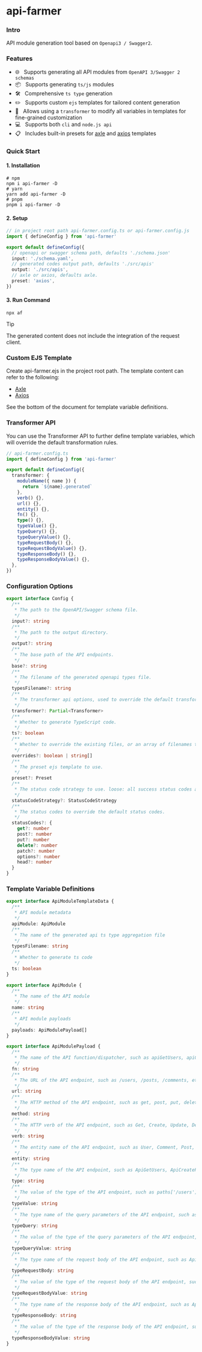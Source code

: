 # api-farmer

### Intro

API module generation tool based on `Openapi3 / Swagger2`.

### Features

- 🌐 &nbsp; Supports generating all API modules from `OpenAPI 3/Swagger 2 schemas`
- 📦 &nbsp; Supports generating `ts/js` modules
- 🛠️ &nbsp; Comprehensive `ts type` generation
- ✏️ &nbsp; Supports custom `ejs` templates for tailored content generation
- 🔄 &nbsp; Allows using a `transformer` to modify all variables in templates for fine-grained customization
- 💻 &nbsp; Supports both `cli` and `node.js api`
- 📋 &nbsp; Includes built-in presets for [axle](https://github.com/varletjs/axle) and [axios](https://axios-http.com/docs/intro) templates

### Quick Start

#### 1. Installation

```shell
# npm
npm i api-farmer -D
# yarn
yarn add api-farmer -D
# pnpm
pnpm i api-farmer -D
```

#### 2. Setup

```ts
// in project root path api-farmer.config.ts or api-farmer.config.js
import { defineConfig } from 'api-farmer'

export default defineConfig({
  // openapi or swagger schema path, defaults './schema.json'
  input: './schema.yaml',
  // generated codes output path, defaults './src/apis'
  output: './src/apis',
  // axle or axios, defaults axle.
  preset: 'axios',
})
```

#### 3. Run Command

```shell
npx af
```

> [!TIP]
> The generated content does not include the integration of the request client.

### Custom EJS Template

Create api-farmer.ejs in the project root path. The template content can refer to the following:

- [Axle](templates/axle.ejs)
- [Axios](templates/axios.ejs)

See the bottom of the document for template variable definitions.

### Transformer API

You can use the Transformer API to further define template variables, which will override the default transformation rules.

```ts
// api-farmer.config.ts
import { defineConfig } from 'api-farmer'

export default defineConfig({
  transformer: {
    moduleName({ name }) {
      return `${name}.generated`
    },
    verb() {},
    url() {},
    entity() {},
    fn() {},
    type() {},
    typeValue() {},
    typeQuery() {},
    typeQueryValue() {},
    typeRequestBody() {},
    typeRequestBodyValue() {},
    typeResponseBody() {},
    typeResponseBodyValue() {},
  },
})
```

### Configuration Options

```ts
export interface Config {
  /**
   * The path to the OpenAPI/Swagger schema file.
   */
  input?: string
  /**
   * The path to the output directory.
   */
  output?: string
  /**
   * The base path of the API endpoints.
   */
  base?: string
  /**
   * The filename of the generated openapi types file.
   */
  typesFilename?: string
  /**
   * The transformer api options, used to override the default transformation rules.
   */
  transformer?: Partial<Transformer>
  /**
   * Whether to generate TypeScript code.
   */
  ts?: boolean
  /**
   * Whether to override the existing files, or an array of filenames to override.
   */
  overrides?: boolean | string[]
  /**
   * The preset ejs template to use.
   */
  preset?: Preset
  /**
   * The status code strategy to use. loose: all success status codes are 200, strict: use the openapi recommended success status codes.
   */
  statusCodeStrategy?: StatusCodeStrategy
  /**
   * The status codes to override the default status codes.
   */
  statusCodes?: {
    get?: number
    post?: number
    put?: number
    delete?: number
    patch?: number
    options?: number
    head?: number
  }
}
```

### Template Variable Definitions

```ts
export interface ApiModuleTemplateData {
  /**
   * API module metadata
   */
  apiModule: ApiModule
  /**
   * The name of the generated api ts type aggregation file
   */
  typesFilename: string
  /**
   * Whether to generate ts code
   */
  ts: boolean
}

export interface ApiModule {
  /**
   * The name of the API module
   */
  name: string
  /**
   * API module payloads
   */
  payloads: ApiModulePayload[]
}

export interface ApiModulePayload {
  /**
   * The name of the API function/dispatcher, such as apiGetUsers, apiCreatePost, apiUpdateComment, etc.
   */
  fn: string
  /**
   * The URL of the API endpoint, such as /users, /posts, /comments, etc.
   */
  url: string
  /**
   * The HTTP method of the API endpoint, such as get, post, put, delete, etc.
   */
  method: string
  /**
   * The HTTP verb of the API endpoint, such as Get, Create, Update, Delete, etc.
   */
  verb: string
  /**
   * The entity name of the API endpoint, such as User, Comment, Post, etc.
   */
  entity: string
  /**
   * The type name of the API endpoint, such as ApiGetUsers, ApiCreatePost, ApiUpdateComment, etc.
   */
  type: string
  /**
   * The value of the type of the API endpoint, such as paths['/users']['get'], paths['/posts']['post'], paths['/comments']['put'], etc.
   */
  typeValue: string
  /**
   * The type name of the query parameters of the API endpoint, such as ApiGetUsersQuery, ApiCreatePostQuery, ApiUpdateCommentQuery, etc.
   */
  typeQuery: string
  /**
   * The value of the type of the query parameters of the API endpoint, such as ApiGetUsersQuery['parameters']['query'], ApiCreatePostQuery['parameters']['query'], ApiUpdateCommentQuery['parameters']['query'], etc.
   */
  typeQueryValue: string
  /**
   * The type name of the request body of the API endpoint, such as ApiGetUsersRequestBody, ApiCreatePostRequestBody, ApiUpdateCommentRequestBody, etc.
   */
  typeRequestBody: string
  /**
   * The value of the type of the request body of the API endpoint, such as ApiGetUsersRequestBody['requestBody']['content']['application/json'], ApiCreatePostRequestBody['requestBody']['content']['application/json'], ApiUpdateCommentRequestBody['requestBody']['content']['application/json'], etc.
   */
  typeRequestBodyValue: string
  /**
   * The type name of the response body of the API endpoint, such as ApiGetUsersResponseBody, ApiCreatePostResponseBody, ApiUpdateCommentResponseBody, etc.
   */
  typeResponseBody: string
  /**
   * The value of the type of the response body of the API endpoint, such as ApiGetUsersResponseBody['responses']['200']['content']['application/json'], ApiCreatePostResponseBody['responses']['201']['content']['application/json'], ApiUpdateCommentResponseBody['responses']['200']['content']['application/json'], etc.
   */
  typeResponseBodyValue: string
}
```
